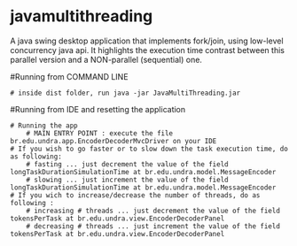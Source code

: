 # javamultithreading
A java swing desktop application that implements fork/join, using low-level concurrency java api.
It highlights the execution time contrast between this parallel version and a NON-parallel (sequential) one.

#Running from COMMAND LINE
	
	# inside dist folder, run java -jar JavaMultiThreading.jar


#Running from IDE and resetting the application

	# Running the app
		# MAIN ENTRY POINT : execute the file br.edu.undra.app.EncoderDecoderMvcDriver on your IDE
	# If you wish to go faster or to slow down the task execution time, do as following:
		# fasting ... just decrement the value of the field longTaskDurationSimulationTime at br.edu.undra.model.MessageEncoder
		# slowing ... just increment the value of the field longTaskDurationSimulationTime at br.edu.undra.model.MessageEncoder
	# If you wich to increase/decrease the number of threads, do as following :
		# increasing # threads ... just decrement the value of the field tokensPerTask at br.edu.undra.view.EncoderDecoderPanel
		# decreasing # threads ... just increment the value of the field tokensPerTask at br.edu.undra.view.EncoderDecoderPanel
